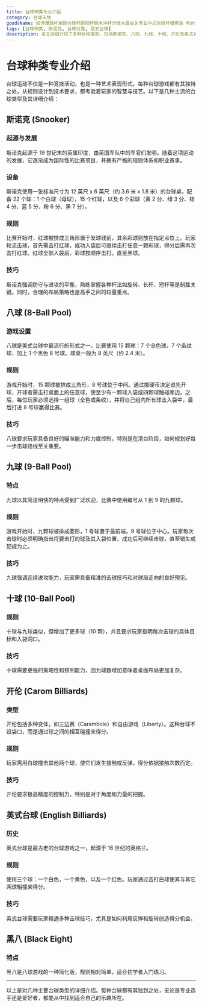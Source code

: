 ```yaml
---
title: 台球种类专业介绍
category: 台球天地
goodsName: 奴诗漫跳杆单跳台球杆跳球杆枫木冲杆分体水晶皮头专业中式台球杆桶套装 利台单跳杆1支
tags: [台球种类, 斯诺克, 台球分类, 英式台球]
description: 本文详细介绍了多种台球类型，包括斯诺克、八球、九球、十球、开伦及英式台球等，涵盖了它们的起源、设备、规则及其独特的游戏技巧。无论是寻求竞技挑战还是休闲娱乐，每种台球都有其特色，适合不同需求的玩家。
---
```

# 台球种类专业介绍

台球运动不仅是一种竞技活动，也是一种艺术表现形式。每种台球游戏都有其独特之处，从规则设计到技术要求，都考验着玩家的智慧与技艺。以下是几种主流的台球类型及其详细介绍：

## 斯诺克 (Snooker)

### 起源与发展

斯诺克起源于 19 世纪末的英属印度，由英国军队中的军官们发明。随着这项运动的发展，它逐渐成为国际性的比赛项目，并拥有严格的规则体系和职业赛事。

### 设备

斯诺克使用一张标准尺寸为 12 英尺 x 6 英尺（约 3.6 米 x 1.8 米）的台球桌，配备 22 个球：1 个白球（母球），15 个红球，以及 6 个彩球（黄 2 分、绿 3 分、棕 4 分、蓝 5 分、粉 6 分、黑 7 分）。

### 规则

比赛开始时，红球被排成三角形置于发球线前，其余彩球则放在指定点位上。玩家轮流击球，首先需击打红球，成功入袋后可继续击打任意一颗彩球，得分后需再次击打红球。红球全部入袋后，彩球按顺序击打，直至黑球。

### 技巧

斯诺克强调防守与进攻的平衡，熟练掌握各种杆法如旋转、长杆、短杆等是制胜关键。同时，合理的布局策略也是高手之间的较量重点。

## 八球 (8-Ball Pool)

### 游戏设置

八球是美式台球中最流行的形式之一。比赛使用 15 颗球：7 个全色球，7 个条纹球，加上 1 个黑色 8 号球。球桌一般为 8 英尺（约 2.4 米）。

### 规则

游戏开始时，15 颗球被排成三角形，8 号球位于中间。通过掷硬币决定谁先开球，开球者需击打桌面上的任意球，使至少有一颗球入袋或四颗球触碰库边。之后，每位玩家必须选择一组球（全色或条纹），并将自己组内所有球击入袋中，最后打进 8 号球赢得比赛。

### 技巧

八球要求玩家具备良好的瞄准能力和力度控制，特别是在清台阶段，如何规划好每一步击球路线至关重要。

## 九球 (9-Ball Pool)

### 特点

九球以其简洁明快的特点受到广泛欢迎，比赛中使用编号从 1 到 9 的九颗球。

### 规则

游戏开始时，九颗球被排成菱形，1 号球置于最前端，9 号球位于中心。玩家每次击球时必须明确指出将要击打的球及其入袋位置，成功后可继续击球，直至错失或犯规为止。

### 技巧

九球强调连续进攻能力，玩家需具备精准的击球技巧和对球局走向的良好预见。

## 十球 (10-Ball Pool)

### 规则

十球与九球类似，但增加了更多球（10 颗），并且要求玩家指明每次击球的具体目标和入袋洞口。

### 技巧

十球需要更强的策略性和预判能力，因为球数增加意味着桌面布局更加复杂。

## 开伦 (Carom Billiards)

### 类型

开伦包括多种变体，如三边赛（Carambole）和自由游戏（Liberty）。这种台球不设袋口，而是通过球之间的相互碰撞来得分。

### 规则

玩家需用白球撞击其他两个球，使它们发生接触或反弹，得分依据接触次数而定。

### 技巧

开伦要求极高精度的控制力，特别是对于角度和力量的把握。

## 英式台球 (English Billiards)

### 历史

英式台球是最古老的台球游戏之一，起源于 16 世纪的英格兰。

### 规则

使用三个球：一个白色，一个黄色，以及一个红色。玩家通过击打白球使其与其它两球相撞来得分。

### 技巧

英式台球需要玩家精通多种击球技巧，尤其是如何利用反弹和旋转创造得分机会。

## 黑八 (Black Eight)

### 特点

黑八是八球游戏的一种简化版，规则相对简单，适合初学者入门练习。

---

以上是对几种主要台球类型的详细介绍。每种台球都有其独到之处，无论是专业选手还是爱好者，都能从中找到适合自己的乐趣所在。
